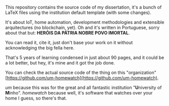 This repository contains the source code of my dissertation, it's a bunch of LaTeX files using the institution default template (with some changes).

It's about IoT, home automation, development methodologies and extensible arquitectures (no blockchain, yet). Oh and it's written in Portuguese, sorry about that but: **HERÓIS DA PÁTRIA NOBRE POVO IMORTAL**.

You can read it, cite it, just don't base your work on it without acknowledging the big fella here.

That's 5 years of learning condensed in just about 90 pages, and it could be a lot better, but hey, it's mine and it got the job done.

You can check the actual source code of the thing on this "organization" [https://github.com/um-homewatch](https://github.com/um-homewatch).

*um* because this was for the great and all fantastic institution "**U**niversity of **M**inho". *homewatch* because well, it's software that watches over your home I guess, so there's that.
